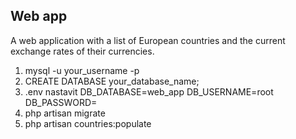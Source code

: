 ## Web app

A web application with a list of European countries and the current exchange rates of their currencies.

1. mysql -u your_username -p
2. CREATE DATABASE your_database_name;
3. .env nastavit 
    DB_DATABASE=web_app
    DB_USERNAME=root
    DB_PASSWORD=
4. php artisan migrate
5. php artisan countries:populate


